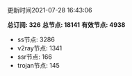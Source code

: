 更新时间2021-07-28 16:43:06

**总订阅: 326**
**总节点: 18141**
**有效节点: 4938**
- ss节点: 3286
- v2ray节点: 1341
- ssr节点: 166
- trojan节点: 145
